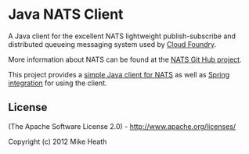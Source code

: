 # Java NATS Client

A Java client for the excellent NATS lightweight publish-subscribe and distributed queueing messaging system used by
[Cloud Foundry](http://cloudfoundry.com).

More information about NATS can be found at the [NATS Git Hub project](https://github.com/derekcollison/nats).

This project provides a [simple Java client for NATS](client) as well as [Spring integration](client-spring) for using the client.

## License

(The Apache Software License 2.0) - http://www.apache.org/licenses/

Copyright (c) 2012 Mike Heath

